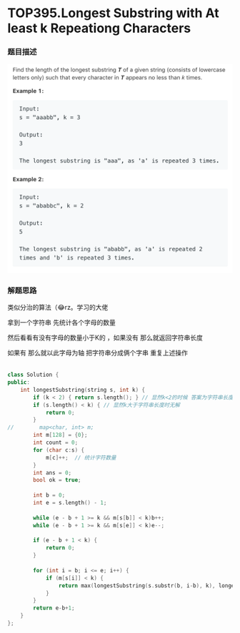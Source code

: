 # TOP395.Longest Substring with At least k Repeationg Characters   
### 题目描述   
![avatar](img.png)   

### 解题思路

类似分治的算法（😂rz。学习的大佬

拿到一个字符串 先统计各个字母的数量 

然后看看有没有字母的数量小于K的 ，如果没有 那么就返回字符串长度

如果有 那么就以此字母为轴 把字符串分成俩个字串 重复上述操作

```cpp

class Solution {
public:
    int longestSubstring(string s, int k) {
        if (k < 2) { return s.length(); } // 显然k<2的时候 答案为字符串长度
        if (s.length() < k) { // 显然k大于字符串长度时无解
            return 0;
        }
//        map<char, int> m;
        int m[128] = {0};
        int count = 0;
        for (char c:s) {
            m[c]++;  // 统计字符数量
        }
        int ans = 0;
        bool ok = true;

        int b = 0;
        int e = s.length() - 1;

        while (e - b + 1 >= k && m[s[b]] < k)b++;
        while (e - b + 1 >= k && m[s[e]] < k)e--;

        if (e - b + 1 < k) {
            return 0;
        }

        for (int i = b; i <= e; i++) {
            if (m[s[i]] < k) {
                return max(longestSubstring(s.substr(b, i-b), k), longestSubstring(s.substr(i,e-i+1), k));
            }
        }
        return e-b+1; 
    }
};
```

